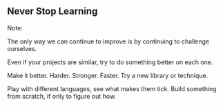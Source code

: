 <!-- .slide: data-background="resources/learning.jpg" -->

## Never Stop Learning


Note:

The only way we can continue to improve is by continuing to challenge ourselves.

Even if your projects are similar, try to do something better on each one.

Make it better. Harder. Stronger. Faster. Try a new library or technique.

Play with different languages, see what makes them tick. Build something from scratch, if only to figure out how.
